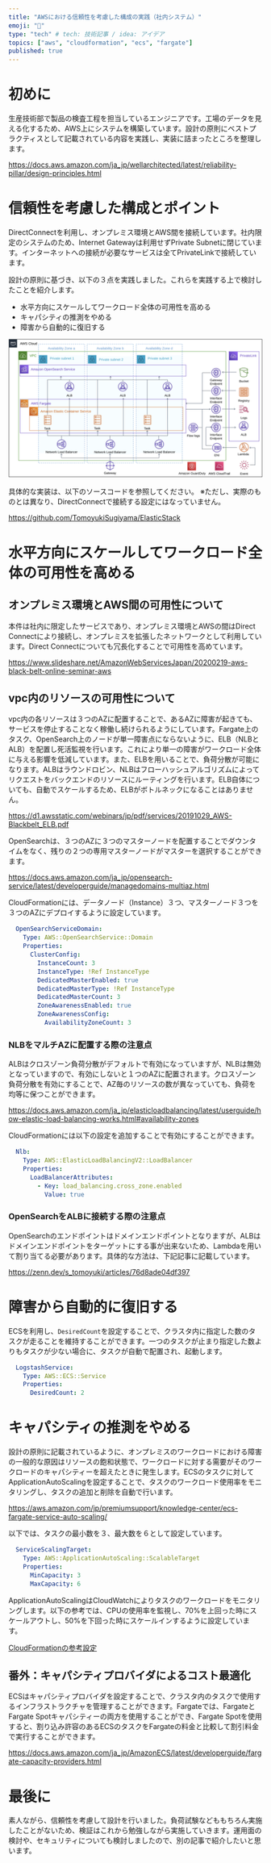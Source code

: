 ```yaml
---
title: "AWSにおける信頼性を考慮した構成の実践（社内システム）"
emoji: "🐳"
type: "tech" # tech: 技術記事 / idea: アイデア
topics: ["aws", "cloudformation", "ecs", "fargate"]
published: true
---
```


# 初めに
生産技術部で製品の検査工程を担当しているエンジニアです。工場のデータを見える化するため、AWS上にシステムを構築しています。設計の原則にベストプラクティスとして記載されている内容を実践し、実装に詰まったところを整理します。

https://docs.aws.amazon.com/ja_jp/wellarchitected/latest/reliability-pillar/design-principles.html

# 信頼性を考慮した構成とポイント
DirectConnectを利用し、オンプレミス環境とAWS間を接続しています。社内限定のシステムのため、Internet Gatewayは利用せずPrivate Subnetに閉じています。インターネットへの接続が必要なサービスは全てPrivateLinkで接続しています。

設計の原則に基づき、以下の３点を実践しました。これらを実践する上で検討したことを紹介します。

* 水平方向にスケールしてワークロード全体の可用性を高める
* キャパシティの推測をやめる
* 障害から自動的に復旧する

![](/images/article-0002/elastic-stack-on-aws-architecture.png)

具体的な実装は、以下のソースコードを参照してください。
※ただし、実際のものとは異なり、DirectConnectで接続する設定にはなっていません。

https://github.com/TomoyukiSugiyama/ElasticStack

# 水平方向にスケールしてワークロード全体の可用性を高める
## オンプレミス環境とAWS間の可用性について
本件は社内に限定したサービスであり、オンプレミス環境とAWSの間はDirect Connectにより接続し、オンプレミスを拡張したネットワークとして利用しています。Direct Connectについても冗長化することで可用性を高めています。

https://www.slideshare.net/AmazonWebServicesJapan/20200219-aws-black-belt-online-seminar-aws

##  vpc内のリソースの可用性について
vpc内の各リソースは３つのAZに配置することで、あるAZに障害が起きても、サービスを停止することなく稼働し続けられるようにしています。Fargate上のタスク、OpenSearch上のノードが単一障害点にならないように、ELB（NLBとALB）を配置し死活監視を行います。これにより単一の障害がワークロード全体に与える影響を低減しています。また、ELBを用いることで、負荷分散が可能になります。ALBはラウンドロビン、NLBはフローハッシュアルゴリズムによってリクエストをバックエンドのリソースにルーティングを行います。ELB自体についても、自動でスケールするため、ELBがボトルネックになることはありません。

https://d1.awsstatic.com/webinars/jp/pdf/services/20191029_AWS-Blackbelt_ELB.pdf


OpenSearchは、３つのAZに３つのマスターノードを配置することでダウンタイムをなく、残りの２つの専用マスターノードがマスターを選択することができます。

https://docs.aws.amazon.com/ja_jp/opensearch-service/latest/developerguide/managedomains-multiaz.html

CloudFormationには、データノード（Instance）３つ、マスターノード３つを３つのAZにデプロイするように設定しています。

```yaml
  OpenSearchServiceDomain:
    Type: AWS::OpenSearchService::Domain
    Properties:
      ClusterConfig:
        InstanceCount: 3
        InstanceType: !Ref InstanceType
        DedicatedMasterEnabled: true
        DedicatedMasterType: !Ref InstanceType
        DedicatedMasterCount: 3
        ZoneAwarenessEnabled: true
        ZoneAwarenessConfig:
          AvailabilityZoneCount: 3
```

### NLBをマルチAZに配置する際の注意点
ALBはクロスゾーン負荷分散がデフォルトで有効になっていますが、NLBは無効となっていますので、有効にしないと１つのAZに配置されます。クロスゾーン負荷分散を有効にすることで、AZ毎のリソースの数が異なっていても、負荷を均等に保つことができます。

https://docs.aws.amazon.com/ja_jp/elasticloadbalancing/latest/userguide/how-elastic-load-balancing-works.html#availability-zones

CloudFormationには以下の設定を追加することで有効にすることができます。

```yaml
  Nlb:
    Type: AWS::ElasticLoadBalancingV2::LoadBalancer
    Properties:
      LoadBalancerAttributes:
        - Key: load_balancing.cross_zone.enabled
          Value: true
```

### OpenSearchをALBに接続する際の注意点
OpenSearchのエンドポイントはドメインエンドポイントとなりますが、ALBはドメインエンドポイントをターゲットにする事が出来ないため、Lambdaを用いて割り当てる必要があります。具体的な方法は、下記記事に記載しています。

https://zenn.dev/s_tomoyuki/articles/76d8ade04df397

# 障害から自動的に復旧する
ECSを利用し、`DesiredCount`を設定することで、クラスタ内に指定した数のタスクが走ることを維持することができます。一つのタスクが止まり指定した数よりもタスクが少ない場合に、タスクが自動で配置され、起動します。

```yaml
  LogstashService:
    Type: AWS::ECS::Service
    Properties:
      DesiredCount: 2
```

# キャパシティの推測をやめる
設計の原則に記載されているように、オンプレミスのワークロードにおける障害の一般的な原因はリソースの飽和状態で、ワークロードに対する需要がそのワークロードのキャパシティーを超えたときに発生します。ECSのタスクに対してApplicationAutoScalingを設定することで、タスクのワークロード使用率をモニタリングし、タスクの追加と削除を自動で行います。

https://aws.amazon.com/jp/premiumsupport/knowledge-center/ecs-fargate-service-auto-scaling/

以下では、タスクの最小数を３、最大数を６として設定しています。

```yaml
  ServiceScalingTarget:
    Type: AWS::ApplicationAutoScaling::ScalableTarget
    Properties:
      MinCapacity: 3
      MaxCapacity: 6
```

ApplicationAutoScalingはCloudWatchによりタスクのワークロードをモニタリングします。以下の参考では、CPUの使用率を監視し、70%を上回った時にスケールアウトし、50%を下回った時にスケールインするように設定しています。

[CloudFormationの参考設定](https://github.com/TomoyukiSugiyama/ElasticStack/pull/28/files)

## 番外：キャパシティプロバイダによるコスト最適化
ECSはキャパシティプロバイダを設定することで、クラスタ内のタスクで使用するインフラストラクチャを管理することができます。Fargateでは、FargateとFargate Spotキャパシティーの両方を使用することができ、Fargate Spotを使用すると、割り込み許容のあるECSのタスクをFargateの料金と比較して割引料金で実行することができます。

https://docs.aws.amazon.com/ja_jp/AmazonECS/latest/developerguide/fargate-capacity-providers.html

# 最後に
素人ながら、信頼性を考慮して設計を行いました。負荷試験などももちろん実施したことがないため、検証はこれから勉強しながら実施していきます。運用面の検討や、セキュリティについても検討しましたので、別の記事で紹介したいと思います。
